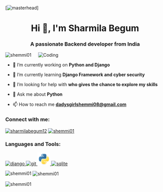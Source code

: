 [![masterhead](https://sukhbinder.files.wordpress.com/2022/01/snow_banner_o.gif)]
<h1 align="center">Hi 👋, I'm Sharmila Begum</h1>
<h3 align="center">A passionate Backend developer from India</h3>
<img align= "right" alt ="Coding" width = "400" src = "https://cdn.dribbble.com/users/4055494/screenshots/15215756/media/d2b66c4ca0192aa26d103448b3d1518b.gif">

<p align="left"> <img src="https://komarev.com/ghpvc/?username=shemmi01&label=Profile%20views&color=0e75b6&style=flat" alt="shemmi01" /> </p>

- 🔭 I’m currently working on **Python and Django**

- 🌱 I’m currently learning **Django Framework and cyber security**

- 🤝 I’m looking for help with **who gives the chance to explore my skills**

- 💬 Ask me about **Python**

- 📫 How to reach me **dadysgirlshemmi08@gmail.com**

<h3 align="left">Connect with me:</h3>
<p align="left">
<a href="https://twitter.com/sharmilabegum12" target="blank"><img align="center" src="https://raw.githubusercontent.com/rahuldkjain/github-profile-readme-generator/master/src/images/icons/Social/twitter.svg" alt="sharmilabegum12" height="30" width="40" /></a>
<a href="https://instagram.com/shemmi01" target="blank"><img align="center" src="https://raw.githubusercontent.com/rahuldkjain/github-profile-readme-generator/master/src/images/icons/Social/instagram.svg" alt="shemmi01" height="30" width="40" /></a>
</p>

<h3 align="left">Languages and Tools:</h3>
<p align="left"> <a href="https://www.djangoproject.com/" target="_blank" rel="noreferrer"> <img src="https://cdn.worldvectorlogo.com/logos/django.svg" alt="django" width="40" height="40"/> </a> <a href="https://git-scm.com/" target="_blank" rel="noreferrer"> <img src="https://www.vectorlogo.zone/logos/git-scm/git-scm-icon.svg" alt="git" width="40" height="40"/> </a> <a href="https://www.python.org" target="_blank" rel="noreferrer"> <img src="https://raw.githubusercontent.com/devicons/devicon/master/icons/python/python-original.svg" alt="python" width="40" height="40"/> </a> <a href="https://www.sqlite.org/" target="_blank" rel="noreferrer"> <img src="https://www.vectorlogo.zone/logos/sqlite/sqlite-icon.svg" alt="sqlite" width="40" height="40"/> </a> </p>

<p><img align="left" src="https://github-readme-stats.vercel.app/api/top-langs?username=shemmi01&show_icons=true&locale=en&layout=compact" alt="shemmi01" /></p>

<p>&nbsp;<img align="center" src="https://github-readme-stats.vercel.app/api?username=shemmi01&show_icons=true&locale=en" alt="shemmi01" /></p>

<p><img align="center" src="https://github-readme-streak-stats.herokuapp.com/?user=shemmi01&" alt="shemmi01" /></p>
